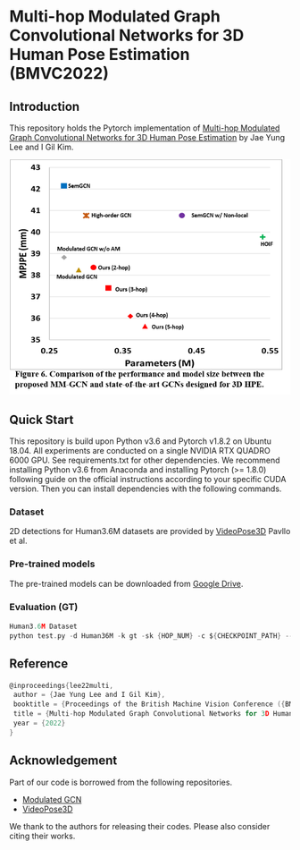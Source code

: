 # Multi-hop Modulated Graph Convolutional Networks for 3D Human Pose Estimation (BMVC2022)
## Introduction
This repository holds the Pytorch implementation of [Multi-hop Modulated Graph Convolutional Networks for 3D Human Pose Estimation](https://bmvc2022.mpi-inf.mpg.de/0207.pdf) by Jae Yung Lee and I Gil Kim.

![resutls](./Performance.png)

## Quick Start
This repository is build upon Python v3.6 and Pytorch v1.8.2 on Ubuntu 18.04. All experiments are conducted on a single NVIDIA RTX QUADRO 6000 GPU. See requirements.txt for other dependencies. We recommend installing Python v3.6 from Anaconda and installing Pytorch (>= 1.8.0) following guide on the official instructions according to your specific CUDA version. Then you can install dependencies with the following commands.

### Dataset 
2D detections for Human3.6M datasets are provided by [VideoPose3D](https://github.com/facebookresearch/VideoPose3D) Pavllo et al.

### Pre-trained models
The pre-trained models can be downloaded from [Google Drive](https://drive.google.com/file/d/1XLr6CHkhMEldYkAA74EY6Wg6KWFLwD3z/view?usp=share_link).

### Evaluation (GT)
```c
Human3.6M Dataset
python test.py -d Human36M -k gt -sk {HOP_NUM} -c ${CHECKPOINT_PATH} --test_model {MODEL_PATH} -ch {CHANNEL_NUM} -j_out 17 -g {GPU_IDX}
```

## Reference
```c
@inproceedings{lee22multi,
 author = {Jae Yung Lee and I Gil Kim},
 booktitle = {Proceedings of the British Machine Vision Conference ({BMVC})},
 title = {Multi-hop Modulated Graph Convolutional Networks for 3D Human Pose Estimation},
 year = {2022}
}
```

## Acknowledgement
Part of our code is borrowed from the following repositories.

- [Modulated GCN](https://github.com/ZhimingZo/Modulated-GCN)
- [VideoPose3D](https://github.com/facebookresearch/VideoPose3D)

We thank to the authors for releasing their codes. Please also consider citing their works.
